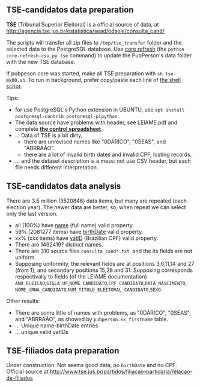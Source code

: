
## TSE-candidatos data preparation

**TSE** (Tribunal Superior Eleitoral) is a official source of data, at http://agencia.tse.jus.br/estatistica/sead/odsele/consulta_cand/

The scripts will transfer all zip files to `/tmp/tse_transfer` folder and the selected data to the PostgreSQL database. 
Use [core refresh](core-README.md) (the `python core-refresh-csv.py tse` command) to update the PubPerson's data folder with the new TSE database.

If pubpeson core was started, make all TSE preparation with `sh tse-mk00.sh`. To run in background, prefer copy/paste each line of [the shell script](tse-mk00.sh).

Tips:

* for use PostgreSQL's Python extension in UBUNTU, use `apt install postgresql-contrib postgresql-plpython`.
* The data source have problems with header, see LEIAME.pdf and complete **[the control spreadsheet](https://docs.google.com/spreadsheets/d/1FpWvyi3UTda-UOFYxshf0Vg03oYY_cSukHE6ZrGjn2w/edit#gid=1692329256)**
* ... Data of TSE is a bit dirty,
   * there are unrevised names like "0DÁRICO", "0SEAS", and "ABRRAÃO".
   * there are a lot of invalid birth dates and invalid CPF, losting records. 
* ... and the dataset description is a mess: not use CSV header, but each file needs different interpretation.

## TSE-candidatos data analysis

There are 3.5 million (3520846) data items, but many are repeated (each election year). 
The newer data are better, so, when repeat we can select only the last version.

* all (100%) have [name](https://schema.org/name) (full name) valid property.
* 59% (2081277 items) have [birthDate](https://schema.org/birthDate) valid property.
* xx% (xxx items) have [vatID](https://schema.org/vatID) (Brazilian CPF) valid property.
* There are 1492419? distinct names.
* There are 310 source files `consulta_cand*.txt`, and the its fields are not uniform. 
* Supposing uniformity, the relevant fields are at positions 3,6,11,14 and 27 (from 1), and secondary positions 15,28 and 31. Supposing corresponds respectivally to fields (of the LEIAME documentation) `ANO_ELEICAO`,`SIGLA_UF`,`NOME_CANDIDATO`,`CPF_CANDIDATO`,`DATA_NASCIMENTO`,  `NOME_URNA_CANDIDATO`,`NUM_TITULO_ELEITORAL_CANDIDATO`,`SEXO`.

Other results:
* There are some little of names with problems, as  "0DÁRICO", "0SEAS", and "ABRRAÃO", as showed by `pubperson.kx_firstname` table.
* ... Unique name-birthDate entries
* ... unique valid vatIDs

## TSE-filiados data preparation

Under construction. Not seems good data, no `birthDate` and no CPF.
Official source at  http://www.tse.jus.br/partidos/filiacao-partidaria/relacao-de-filiados

